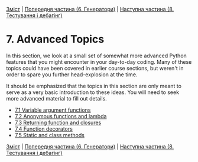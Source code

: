 [Зміст](../Contents.md) \| [Попередня частина (6. Генератори)](../06_Generators/00_Overview.md) \| [Наступна частина (8. Тестування і дебагінг)](../08_Testing_debugging/00_Overview.md)

# 7. Advanced Topics

In this section, we look at a small set of somewhat more advanced
Python features that you might encounter in your day-to-day coding.
Many of these topics could have been covered in earlier course
sections, but weren't in order to spare you further head-explosion at
the time.

It should be emphasized that the topics in this section are only meant
to serve as a very basic introduction to these ideas.  You will need
to seek more advanced material to fill out details.

* [7.1 Variable argument functions](01_Variable_arguments.md)
* [7.2 Anonymous functions and lambda](02_Anonymous_function.md)
* [7.3 Returning function and closures](03_Returning_functions.md)
* [7.4 Function decorators](04_Function_decorators.md)
* [7.5 Static and class methods](05_Decorated_methods.md)

[Зміст](../Contents.md) \| [Попередня частина (6. Генератори)](../06_Generators/00_Overview.md) \| [Наступна частина (8. Тестування і дебагінг)](../08_Testing_debugging/00_Overview.md)